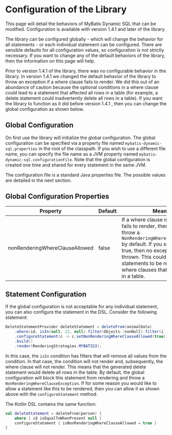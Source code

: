 # Configuration of the Library

This page will detail the behaviors of MyBatis Dynamic SQL that can be modified.
Configuration is available with version 1.4.1 and later of the library.

The library can be configured globally - which will change the behavior for all statements - or each individual statement
can be configured. There are sensible defaults for all configuration values, so configuration is not strictly necessary.
If you want to change any of the default behaviors of the library, then the information on this page will help.

Prior to version 1.4.1 of the library, there was no configurable behavior in the library. In version 1.4.1 we changed
the default behavior of the library to throw an exception if a where clause fails to render. We did this out of an
abundance of caution because the optional conditions in a where clause could lead to a statement that affected all
rows in a table (for example, a delete statement could inadvertently delete all rows in a table). If you want the library
to function as it did before version 1.4.1 , then you can change the global configuration as shown below.

## Global Configuration

On first use the library will initialize the global configuration. The global configuration can be specified via a property
file named `mybatis-dynamic-sql.properties` in the root of the classpath. If you wish to use a different file name,
you can specify the file name as a JVM property named `mybatis-dynamic-sql.configurationFile`. Note that the global
configuration is created one time and shared for every statement in the same JVM.

The configuration file is a standard Java properties file. The possible values are detailed in the next section.

## Global Configuration Properties

| Property                       | Default | Meaning                                                                                                                                                                                                                                                                                               |
|--------------------------------|---------|-------------------------------------------------------------------------------------------------------------------------------------------------------------------------------------------------------------------------------------------------------------------------------------------------------|
| nonRenderingWhereClauseAllowed | false   | If a where clause is specified, but fails to render, then the library will throw a `NonRenderingWhereClauseException` by default. If you set this value to true, then no exception will be thrown. This could enable statements to be rendered without where clauses that affect all rows in a table. |

## Statement Configuration

If the global configuration is not acceptable for any individual statement, you can also configure the statement in the
DSL. Consider the following statement: 

```java
DeleteStatementProvider deleteStatement = deleteFrom(animalData)
    .where(id, isIn(null, 22, null).filter(Objects::nonNull).filter(i -> i != 22))
    .configureStatement(c -> c.setNonRenderingWhereClauseAllowed(true))
    .build()
    .render(RenderingStrategies.MYBATIS3);
```

In this case, the `isIn` condition has filters that will remove all values from the condition. In that case, the
condition will not render and, subsequently, the where clause will not render. This means that the generated delete
statement would delete all rows in the table. By default, the global configuration will block this statement from
rendering and throw a `NonRenderingWhereClauseException`. If for some reason you would like to allow a statement
like this to be rendered, then you can allow it as shown above with the `configureStatement` method.

The Kotlin DSL contains the same function:

```kotlin
val deleteStatement = deleteFrom(person) {
    where { id isEqualToWhenPresent null }
    configureStatement { isNonRenderingWhereClauseAllowed = true } 
}
```

